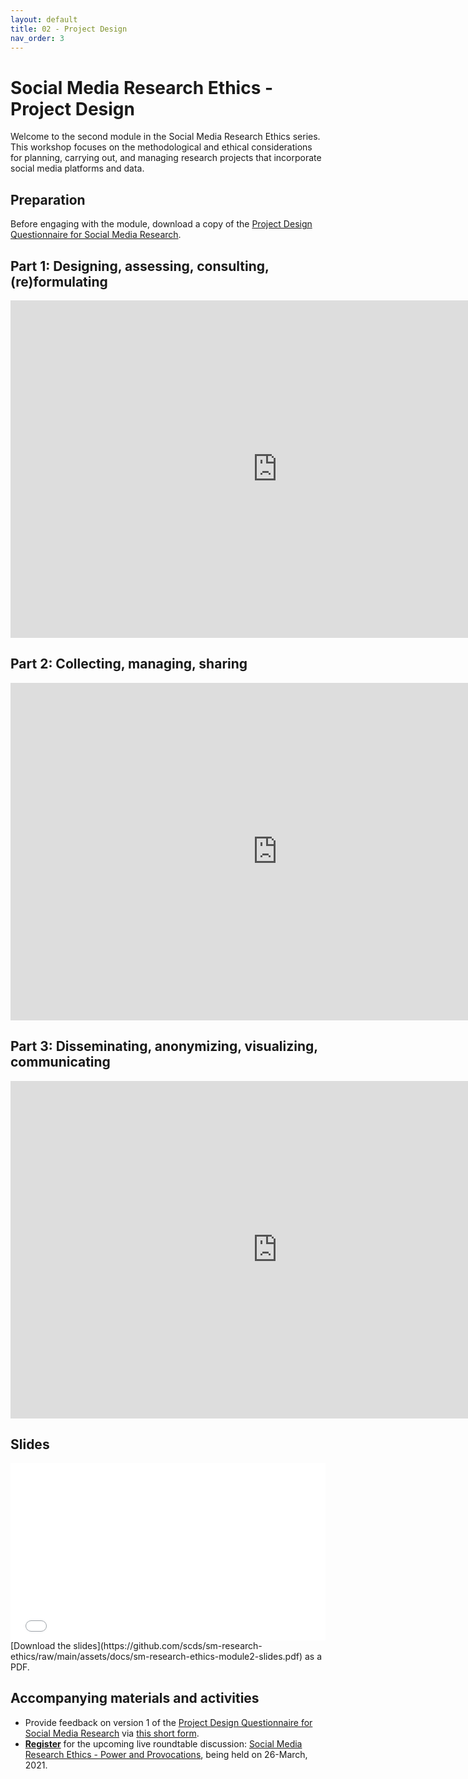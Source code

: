 ```yaml
---
layout: default
title: 02 - Project Design
nav_order: 3
---
```


# Social Media Research Ethics - Project Design
Welcome to the second module in the Social Media Research Ethics series. This workshop focuses on the methodological and ethical considerations for planning, carrying out, and managing research projects that incorporate social media platforms and data. 

## Preparation
Before engaging with the module, download a copy of the [Project Design Questionnaire for Social Media Research](https://github.com/scds/sm-research-ethics2/raw/main/assets/docs/project-design-questionnaire-for-sm-research.pdf).

## Part 1: Designing, assessing, consulting, (re)formulating
<iframe height="540" width="853" allowfullscreen frameborder=0 src="https://echo360.ca/media/6dcee4fe-a25f-4d54-8e4a-55ff0bedf5a7/public?autoplay=false&automute=false"></iframe>

## Part 2: Collecting, managing, sharing
<iframe height="540" width="853" allowfullscreen frameborder=0 src="https://echo360.ca/media/8878f00d-299d-4bdd-8914-7c4fc17e330f/public?autoplay=false&automute=false"></iframe>

## Part 3: Disseminating, anonymizing, visualizing, communicating
<iframe height="540" width="853" allowfullscreen frameborder=0 src="https://echo360.ca/media/931bacde-a1ee-4063-b2a3-b40d30088946/public?autoplay=false&automute=false"></iframe>

## Slides
<div style="position:relative;padding-top:56.25%;">
<iframe src="//docs.google.com/viewer?url=https://github.com/scds/sm-research-ethics/raw/main/assets/docs/sm-research-ethics-module2-slides.pdf?dl=0&hl=en_US&embedded=true" class="gde-frame" style="position:absolute;top:0;left:0;width:100%;height:100%;border:none;" scrolling="no"></iframe>
</div>
[Download the slides](https://github.com/scds/sm-research-ethics/raw/main/assets/docs/sm-research-ethics-module2-slides.pdf) as a PDF.
<br>

## Accompanying materials and activities
* Provide feedback on version 1 of the [Project Design Questionnaire for Social Media Research](https://github.com/scds/sm-research-ethics/raw/main/assets/docs/project-design-questionnaire-for-sm-research.pdf) via [this short form](https://u.mcmaster.ca/sme-feedback).
* [**Register**](https://u.mcmaster.ca/smre3) for the upcoming live roundtable discussion: [Social Media Research Ethics - Power and Provocations](module3), being held on 26-March, 2021.

